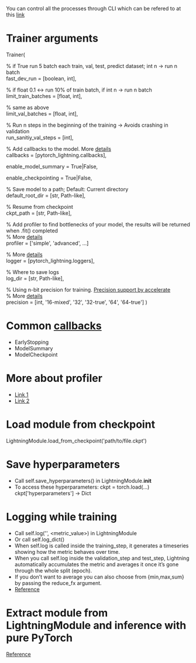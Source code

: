 You can control all the processes through CLI which can be refered to at this [link](https://lightning.ai/docs/pytorch/stable/cli/lightning_cli_intermediate.html)

# Trainer arguments
Trainer(

% if True run 5 batch each train, val, test, predict dataset; int n -> run n batch<br />
fast_dev_run = [boolean, int],

% if float 0.1 <-> run 10% of train batch, if int n -> run n batch<br />
limit_train_batches = [float, int], 

% same as above<br />
limit_val_batches = [float, int],

% Run n steps in the beginning of the training -> Avoids crashing in validation<br />
run_sanitiy_val_steps = [int], 

% Add callbacks to the model. More [details](https://lightning.ai/docs/pytorch/latest/extensions/callbacks.html)<br />
callbacks = [pytorch_lightning.callbacks], 

enable_model_summary = True|False,

enable_checkpointing = True|False,

% Save model to a path; Default: Current directory<br />
default_root_dir = [str, Path-like], 

% Resume from checkpoint<br />
ckpt_path = [str, Path-like], 

% Add profiler to find bottlenecks of your model, the results will be returned when .fit() completed<br />
% More [details](https://lightning.ai/docs/pytorch/stable/tuning/profiler_basic.html)<br />
profiler = ['simple', 'advanced', ...]

% More [details](https://lightning.ai/docs/pytorch/stable/api_references.html#loggers)<br />
logger = [pytorch_lightning.loggers], 

% Where to save logs<br />
log_dir = [str, Path-like], 

% Using n-bit precision for training. [Precision support by accelerate](https://lightning.ai/docs/pytorch/stable/common/precision_basic.html#precision-support-by-accelerator)<br />
% More [details](https://lightning.ai/docs/pytorch/stable/common/precision_intermediate.html)<br />
precision = [int, '16-mixed', '32', '32-true', '64', '64-true'] 
)

# Common [callbacks](https://lightning.ai/docs/pytorch/stable/api_references.html#callbacks)
- EarlyStopping
- ModelSummary
- ModelCheckpoint

# More about profiler
- [Link 1](https://lightning.ai/docs/pytorch/stable/api_references.html#profiler)
- [Link 2](https://lightning.ai/docs/pytorch/stable/tuning/profiler.html)

# Load module from checkpoint
LightningModule.load_from_checkpoint('path/to/file.ckpt')

# Save hyperparameters
- Call self.save_hyperparameters() in LightningModule.__init__
- To access these hyperparameters:
    ckpt = torch.load(...)
    ckpt['hyperparameters'] -> Dict

# Logging while training
- Call self.log('<metric name>', <metric_value>) in LightningModule
- Or call self.log_dict(<dictionary>)
- When self.log is called inside the training_step, it generates a timeseries showing how the metric behaves over time.
- When you call self.log inside the validation_step and test_step, Lightning automatically accumulates the metric and averages it once it’s gone through the whole split (epoch).
- If you don’t want to average you can also choose from {min,max,sum} by passing the reduce_fx argument.
- [Reference](https://lightning.ai/docs/pytorch/stable/visualize/logging_advanced.html)

# Extract module from LightningModule and inference with pure PyTorch
[Reference](https://lightning.ai/docs/pytorch/stable/deploy/production_intermediate.html)
